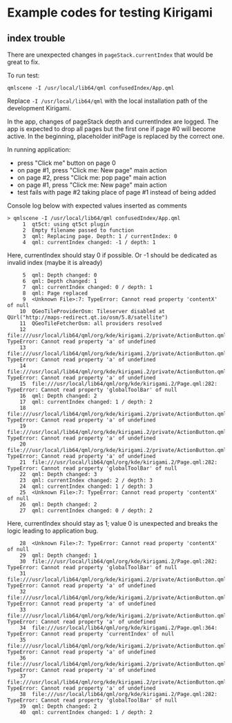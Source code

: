 # Example codes for testing Kirigami

## index trouble

There are unexpected changes in `pageStack.currentIndex` that 
would be great to fix. 

To run test:

```
qmlscene -I /usr/local/lib64/qml confusedIndex/App.qml
```

Replace `-I /usr/local/lib64/qml` with the local installation
path of the development Kirigami. 

In the app, changes of pageStack depth and currentIndex are
logged. The app is expected to drop all pages but the first one if
page #0 will become active. In the beginning, placeholder initPage is
replaced by the correct one.

In running application:

* press "Click me" button on page 0
* on page #1, press "Click me: New page" main action
* on page #2, press "Click me: pop page" main action
* on page #1, press "Click me: New page" main action
* test fails with page #2 taking place of page #1 instead of being added

Console log below with expected values inserted as comments

```
> qmlscene -I /usr/local/lib64/qml confusedIndex/App.qml
     1	qt5ct: using qt5ct plugin
     2	Empty filename passed to function
     3	qml: Replacing page. Depth: 1 / currentIndex: 0
     4	qml: currentIndex changed: -1 / depth: 1
```
Here, currentIndex should stay 0 if possible. Or -1 should be
dedicated as invalid index (maybe it is already)

```
     5	qml: Depth changed: 0
     6	qml: Depth changed: 1
     7	qml: currentIndex changed: 0 / depth: 1
     8	qml: Page replaced
     9	<Unknown File>:7: TypeError: Cannot read property 'contentX' of null
    10	QGeoTileProviderOsm: Tileserver disabled at  QUrl("http://maps-redirect.qt.io/osm/5.8/satellite")
    11	QGeoTileFetcherOsm: all providers resolved
    12	file:///usr/local/lib64/qml/org/kde/kirigami.2/private/ActionButton.qml:269: TypeError: Cannot read property 'a' of undefined
    13	file:///usr/local/lib64/qml/org/kde/kirigami.2/private/ActionButton.qml:322: TypeError: Cannot read property 'a' of undefined
    14	file:///usr/local/lib64/qml/org/kde/kirigami.2/private/ActionButton.qml:368: TypeError: Cannot read property 'a' of undefined
    15	file:///usr/local/lib64/qml/org/kde/kirigami.2/Page.qml:282: TypeError: Cannot read property 'globalToolBar' of null
    16	qml: Depth changed: 2
    17	qml: currentIndex changed: 1 / depth: 2
    18	file:///usr/local/lib64/qml/org/kde/kirigami.2/private/ActionButton.qml:269: TypeError: Cannot read property 'a' of undefined
    19	file:///usr/local/lib64/qml/org/kde/kirigami.2/private/ActionButton.qml:322: TypeError: Cannot read property 'a' of undefined
    20	file:///usr/local/lib64/qml/org/kde/kirigami.2/private/ActionButton.qml:368: TypeError: Cannot read property 'a' of undefined
    21	file:///usr/local/lib64/qml/org/kde/kirigami.2/Page.qml:282: TypeError: Cannot read property 'globalToolBar' of null
    22	qml: Depth changed: 3
    23	qml: currentIndex changed: 2 / depth: 3
    24	qml: currentIndex changed: 1 / depth: 3
    25	<Unknown File>:7: TypeError: Cannot read property 'contentX' of null
    26	qml: Depth changed: 2
    27	qml: currentIndex changed: 0 / depth: 2
```
    
Here, currentIndex should stay as 1; value 0 is unexpected and breaks the logic
leading to application bug.
    
```
    28	<Unknown File>:7: TypeError: Cannot read property 'contentX' of null
    29	qml: Depth changed: 1
    30	file:///usr/local/lib64/qml/org/kde/kirigami.2/Page.qml:282: TypeError: Cannot read property 'globalToolBar' of null
    31	file:///usr/local/lib64/qml/org/kde/kirigami.2/private/ActionButton.qml:269: TypeError: Cannot read property 'a' of undefined
    32	file:///usr/local/lib64/qml/org/kde/kirigami.2/private/ActionButton.qml:322: TypeError: Cannot read property 'a' of undefined
    33	file:///usr/local/lib64/qml/org/kde/kirigami.2/private/ActionButton.qml:368: TypeError: Cannot read property 'a' of undefined
    34	file:///usr/local/lib64/qml/org/kde/kirigami.2/Page.qml:364: TypeError: Cannot read property 'currentIndex' of null
    35	file:///usr/local/lib64/qml/org/kde/kirigami.2/private/ActionButton.qml:269: TypeError: Cannot read property 'a' of undefined
    36	file:///usr/local/lib64/qml/org/kde/kirigami.2/private/ActionButton.qml:322: TypeError: Cannot read property 'a' of undefined
    37	file:///usr/local/lib64/qml/org/kde/kirigami.2/private/ActionButton.qml:368: TypeError: Cannot read property 'a' of undefined
    38	file:///usr/local/lib64/qml/org/kde/kirigami.2/Page.qml:282: TypeError: Cannot read property 'globalToolBar' of null
    39	qml: Depth changed: 2
    40	qml: currentIndex changed: 1 / depth: 2
```

